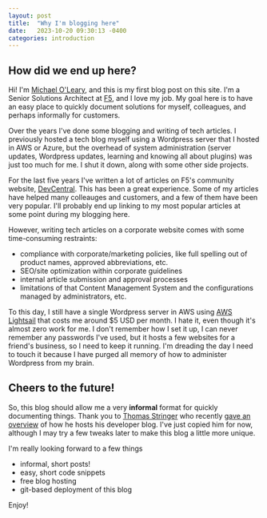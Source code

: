 ```yaml
---
layout: post
title:  "Why I'm blogging here"
date:   2023-10-20 09:30:13 -0400
categories: introduction
---
```


## How did we end up here?
Hi! I'm [Michael O'Leary](https://www.linkedin.com/in/michael-w-oleary/), and this is my first blog post on this site. I'm a Senior Solutions Architect at [F5](https://f5.com), and I love my job. My goal here is to have an easy place to quickly document solutions for myself, colleagues, and perhaps informally for customers.

Over the years I've done some blogging and writing of tech articles. I previously hosted a tech blog myself using a Wordpress server that I hosted in AWS or Azure, but the overhead of system administration (server updates, Wordpress updates, learning and knowing all about plugins) was just too much for me. I shut it down, along with some other side projects. 

For the last five years I've written a lot of articles on F5's community website, [DevCentral](https://community.f5.com). This has been a great experience. Some of my articles have helped many colleauges and customers, and a few of them have been very popular. I'll probably end up linking to my most popular articles at some point during my blogging here.

However, writing tech articles on a corporate website comes with some time-consuming restraints:
- compliance with corporate/marketing policies, like full spelling out of product names, approved abbreviations, etc.
- SEO/site optimization within corporate guidelines
- internal article submission and approval processes
- limitations of that Content Management System and the configurations managed by administrators, etc.

To this day, I still have a single Wordpress server in AWS using [AWS Lightsail](https://aws.amazon.com/lightsail/) that costs me around $5 USD per month. I hate it, even though it's almost zero work for me. I don't remember how I set it up, I can never remember any passwords I've used, but it hosts a few websites for a friend's business, so I need to keep it running. I'm dreading the day I need to touch it because I have purged all memory of how to administer Wordpress from my brain.

## Cheers to the future!
So, this blog should allow me a very **informal** format for quickly documenting things. Thank you to [Thomas Stringer](https://www.linkedin.com/in/trstringer/) who recently [gave an overview](https://trstringer.com/blog-hosting-details/) of how he hosts his developer blog. I've just copied him for now, although I may try a few tweaks later to make this blog a little more unique.

I'm really looking forward to a few things
- informal, short posts!
- easy, short code snippets
- free blog hosting
- git-based deployment of this blog

Enjoy!


<!---
`YEAR-MONTH-DAY-title.MARKUP`

Where `YEAR` is a four-digit number, `MONTH` and `DAY` are both two-digit numbers, and `MARKUP` is the file extension representing the format used in the file. After that, include the necessary front matter. Take a look at the source for this post to get an idea about how it works.

Jekyll also offers powerful support for code snippets:

{% highlight ruby %}
def print_hi(name)
  puts "Hi, #{name}"
end
print_hi('Tom')
#=> prints 'Hi, Tom' to STDOUT.
{% endhighlight %}

Check out the [Jekyll docs][jekyll-docs] for more info on how to get the most out of Jekyll. File all bugs/feature requests at [Jekyll’s GitHub repo][jekyll-gh]. If you have questions, you can ask them on [Jekyll Talk][jekyll-talk].

[jekyll-docs]: https://jekyllrb.com/docs/home
[jekyll-gh]:   https://github.com/jekyll/jekyll
[jekyll-talk]: https://talk.jekyllrb.com/
-->